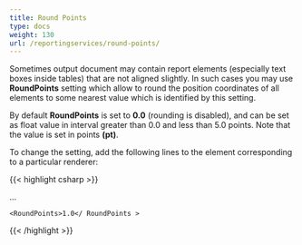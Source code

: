 ```yaml
---
title: Round Points
type: docs
weight: 130
url: /reportingservices/round-points/
---
```


Sometimes output document may contain report elements (especially text boxes inside tables) that are not aligned slightly. In such cases you may use **RoundPoints** setting which allow to round the position coordinates of all elements to some nearest value which is identified by this setting.

By default **RoundPoints** is set to **0.0** (rounding is disabled), and can be set as float value in interval greater than 0.0 and less than 5.0 points. Note that the value is set in points **(pt)**.

To change the setting, add the following lines to the <Extension> element corresponding to a particular renderer:

{{< highlight csharp >}}

 <Render>

...

<Extension Name="AWDOC" Type="Aspose.Words.ReportingServices.DocRenderer,Aspose.Words.ReportingServices">

<Configuration>

    <RoundPoints>1.0</ RoundPoints >

</Configuration>

</Extension>

</Render>

{{< /highlight >}}
